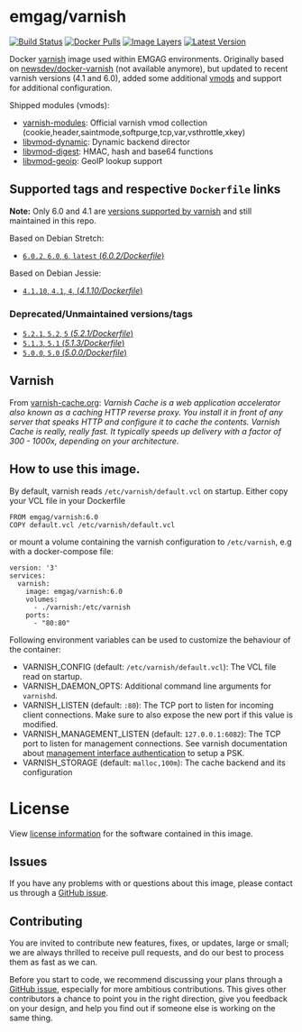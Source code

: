 # emgag/varnish

[![Build Status](https://api.travis-ci.org/emgag/docker-varnish.svg?branch=master)](https://travis-ci.org/emgag/docker-varnish)
[![Docker Pulls](https://img.shields.io/docker/pulls/emgag/varnish.svg)](https://hub.docker.com/r/emgag/varnish)
[![Image Layers](https://images.microbadger.com/badges/image/emgag/varnish.svg)](https://microbadger.com/images/emgag/varnish "Get your own image badge on microbadger.com")
[![Latest Version](https://images.microbadger.com/badges/version/emgag/varnish.svg)](https://microbadger.com/images/emgag/varnish "Get your own version badge on microbadger.com")

Docker [varnish](http://varnish-cache.org/) image used within EMGAG environments. Originally based on [newsdev/docker-varnish](https://github.com/newsdev) (not available anymore), but updated to recent varnish versions (4.1 and 6.0), added some additional [vmods](http://varnish-cache.org/vmods/#vmods) and support for additional configuration.

Shipped modules (vmods):
* [varnish-modules](https://github.com/varnish/varnish-modules): Official varnish vmod collection (cookie,header,saintmode,softpurge,tcp,var,vsthrottle,xkey)
* [libvmod-dynamic](https://github.com/nigoroll/libvmod-dynamic): Dynamic backend director
* [libvmod-digest](https://github.com/varnish/libvmod-digest): HMAC, hash and base64 functions
* [libvmod-geoip](https://github.com/varnish/libvmod-geoip): GeoIP lookup support

## Supported tags and respective `Dockerfile` links

**Note:** Only 6.0 and 4.1 are [versions supported by varnish](http://varnish-cache.org/releases/index.html) and still maintained in this repo.

Based on Debian Stretch:

- [`6.0.2`, `6.0`, `6`, `latest` (*6.0.2/Dockerfile*)](https://github.com/emgag/docker-varnish/blob/master/6.0/Dockerfile)

Based on Debian Jessie:

- [`4.1.10`, `4.1`, `4`,  (*4.1.10/Dockerfile*)](https://github.com/emgag/docker-varnish/blob/master/4.1/Dockerfile)

### Deprecated/Unmaintained versions/tags

- [`5.2.1`, `5.2`, `5` (*5.2.1/Dockerfile*)](https://github.com/emgag/docker-varnish/blob/master/5.2/Dockerfile)
- [`5.1.3`, `5.1`  (*5.1.3/Dockerfile*)](https://github.com/emgag/docker-varnish/blob/master/5.1/Dockerfile)
- [`5.0.0`, `5.0` (*5.0.0/Dockerfile*)](https://github.com/emgag/docker-varnish/blob/master/5.0/Dockerfile)


## Varnish

From [varnish-cache.org](http://varnish-cache.org/intro/index.html#intro): _Varnish Cache is a web application accelerator also known as a caching HTTP reverse proxy. You install it in front of any server that speaks HTTP and configure it to cache the contents. Varnish Cache is really, really fast. It typically speeds up delivery with a factor of 300 - 1000x, depending on your architecture._

## How to use this image.

By default, varnish reads `/etc/varnish/default.vcl` on startup. Either copy your VCL file in your Dockerfile  
  
```
FROM emgag/varnish:6.0
COPY default.vcl /etc/varnish/default.vcl
```

or mount a volume containing the varnish configuration to `/etc/varnish`, e.g with a docker-compose file:

```
version: '3'
services:
  varnish:
    image: emgag/varnish:6.0
    volumes:
      - ./varnish:/etc/varnish
    ports:
      - "80:80"
```

Following environment variables can be used to customize the behaviour of the container:
* VARNISH_CONFIG (default: `/etc/varnish/default.vcl`): The VCL file read on startup.
* VARNISH_DAEMON_OPTS: Additional command line arguments for `varnishd`.
* VARNISH_LISTEN (default: `:80`): The TCP port to listen for incoming client connections. Make sure to also expose the new port if this value is modified.
* VARNISH_MANAGEMENT_LISTEN (default: `127.0.0.1:6082`): The TCP port to listen for management connections. See varnish documentation about [management interface authentication](https://varnish-cache.org/docs/trunk/users-guide/run_security.html) to setup a PSK.  
* VARNISH_STORAGE (default: `malloc,100m`): The cache backend and its configuration 

# License

View [license information](https://github.com/emgag/docker-varnish/blob/master/LICENSE) for the software contained in this image.

## Issues

If you have any problems with or questions about this image, please contact us through a [GitHub issue](https://github.com/emgag/docker-varnish/issues).

## Contributing

You are invited to contribute new features, fixes, or updates, large or small; we are always thrilled to receive pull requests, and do our best to process them as fast as we can.

Before you start to code, we recommend discussing your plans through a [GitHub issue](https://github.com/emgag/docker-varnish/issues), especially for more ambitious contributions. This gives other contributors a chance to point you in the right direction, give you feedback on your design, and help you find out if someone else is working on the same thing.

